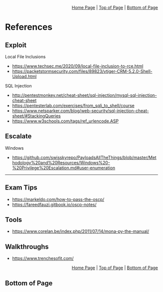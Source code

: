 <p align="right">
  <a href="/README.md">Home Page</a> |
  <a href="/references.md#">Top of Page</a> |
  <a href="/references.md#bottom-of-page">Bottom of Page</a>
</p>

# References
## Exploit
Local File Inclusions
- https://www.techsec.me/2020/09/local-file-inclusion-to-rce.html
- https://packetstormsecurity.com/files/89823/vtiger-CRM-5.2.0-Shell-Upload.html

SQL Injection
- http://pentestmonkey.net/cheat-sheet/sql-injection/mysql-sql-injection-cheat-sheet
- https://pentesterlab.com/exercises/from_sqli_to_shell/course
- https://www.netsparker.com/blog/web-security/sql-injection-cheat-sheet/#StackingQueries
- https://www.w3schools.com/tags/ref_urlencode.ASP

## Escalate
Windows
- https://github.com/swisskyrepo/PayloadsAllTheThings/blob/master/Methodology%20and%20Resources/Windows%20-%20Privilege%20Escalation.md#user-enumeration

---

## Exam Tips
- https://markeldo.com/how-to-pass-the-oscp/
- https://fareedfauzi.gitbook.io/oscp-notes/

## Tools
- https://www.corelan.be/index.php/2011/07/14/mona-py-the-manual/

## Walkthroughs
- https://www.trenchesofit.com/

<p align="right">
  <a href="/README.md">Home Page</a> |
  <a href="/references.md#">Top of Page</a> |
  <a href="/references.md#bottom-of-page">Bottom of Page</a>
</p>

## Bottom of Page
